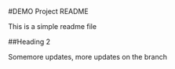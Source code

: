 #DEMO Project README

This is a simple readme file

##Heading 2

Somemore updates, more updates on the branch

